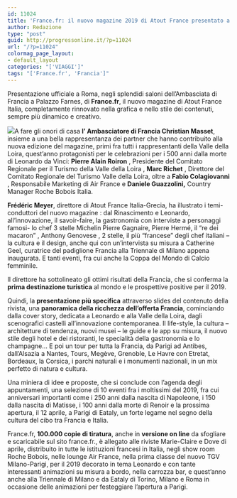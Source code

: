 ```yaml
---
id: 11024
title: 'France.fr: il nuovo magazine 2019 di Atout France presentato a Roma'
author: Redazione
type: "post"
guid: http://progressonline.it/?p=11024
url: "/?p=11024"
colormag_page_layout:
- default_layout
categories: "['VIAGGI']"
tags: "['France.fr', 'Francia']"
---
```


Presentazione ufficiale a Roma, negli splendidi saloni dell’Ambasciata di Francia a Palazzo Farnes, di **France.fr**, il nuovo magazine di Atout France Italia, completamente rinnovato nella grafica e nello stile dei contenuti, sempre più dinamico e creativo.

![](https://progressonline.it/wp-content/uploads/2019/04/arton8828.jpg)A fare gli onori di casa **l’ Ambasciatore di Francia Christian Masset**, insieme a una bella rappresentanza dei partner che hanno contribuito alla nuova edizione del magazine, primi fra tutti i rappresentanti della Valle della Loira, quest’anno protagonisti per le celebrazioni per i 500 anni dalla morte di Leonardo da Vinci: **Pierre Alain Roiron** , Presidente del Comitato Regionale per il Turismo della Valle della Loira , **Marc Richet** , Direttore del Comitato Regionale del Turismo Valle della Loira, oltre a **Fabio Colagiovanni** , Responsabile Marketing di Air France e **Daniele Guazzolini,** Country Manager Roche Bobois Italia.

**Frédéric Meyer**, direttore di Atout France Italia-Grecia, ha illustrato i temi-conduttori del nuovo magazine : dal Rinascimento e Leonardo, all’innovazione, il savoir-faire, la gastronomia con interviste a personaggi famosi- lo chef 3 stelle Michelin Pierre Gagnaire, Pierre Hermé, il “re dei macaron” , Anthony Genovese , 2 stelle, il più “francese” degli chef italiani – la cultura e il design, anche qui con un’intervista su misura a Catherine Geel, curatrice del padiglione Francia alla Triennale di Milano appena inaugurata. E tanti eventi, fra cui anche la Coppa del Mondo di Calcio femminile.

Il direttore ha sottolineato gli ottimi risultati della Francia, che si conferma la **prima destinazione turistica** al mondo e le prospettive positive per il 2019.

Quindi, la **presentazione più specifica** attraverso slides del contenuto della rivista, una **panoramica della ricchezza dell’offerta Francia**, cominciando dalla cover story, dedicata a Leonardo e alla Valle della Loira, dagli scenografici castelli all’innovazione contemporanea. Il life-style, la cultura – architetture di tendenza, nuovi musei – le guide e le app su misura, il nuovo stile degli hotel e dei ristoranti, le specialità della gastronomia e lo champagne… E poi un tour per tutta la Francia, da Parigi ad Antibes, dall’Alsazia a Nantes, Tours, Megève, Grenoble, Le Havre con Etretat, Bordeaux, la Corsica, i parchi naturali e i monumenti nazionali, in un mix perfetto di natura e cultura.

Una miniera di idee e proposte, che si conclude con l’agenda degli appuntamenti, una selezione di 10 eventi fra i moltissimi del 2019, fra cui anniversari importanti come i 250 anni dalla nascita di Napoleone, i 150 dalla nascita di Matisse, i 100 anni dalla morte di Renoir e la prossima apertura, il 12 aprile, a Parigi di Eataly, un forte legame nel segno della cultura del cibo tra Francia e Italia.

France.fr, **100.000 copie di tiratura**, anche in **versione on line** da sfogliare e scaricabile sul sito france.fr., è allegato alle riviste Marie-Claire e Dove di aprile, distribuito in tutte le istituzioni francesi in Italia, negli show room Roche Bobois, nelle lounge Air France, nella prima classe del nuovo TGV Milano-Parigi, per il 2019 decorato in tema Leonardo e con tante interessanti animazioni su misura a bordo, nella carrozza bar, e quest’anno anche alla Triennale di Milano e da Eataly di Torino, Milano e Roma in occasione delle animazioni per festeggiare l’apertura a Parigi.